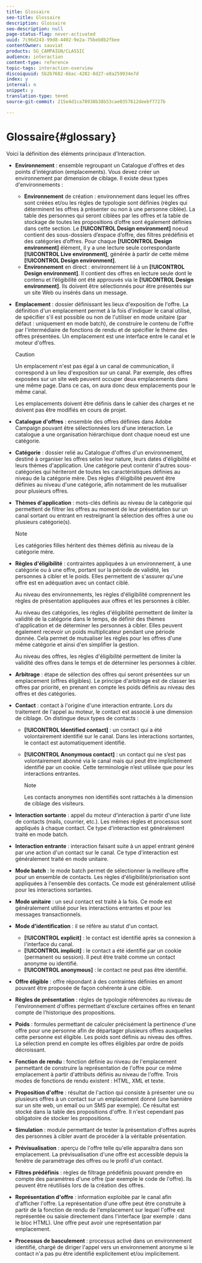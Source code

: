 ```yaml
---
title: Glossaire
seo-title: Glossaire
description: Glossaire
seo-description: null
page-status-flag: never-activated
uuid: 7c96d243-99d8-4402-9e2a-75beb8b2fbee
contentOwner: sauviat
products: SG_CAMPAIGN/CLASSIC
audience: interaction
content-type: reference
topic-tags: interaction-overview
discoiquuid: 5b2b7682-6bac-4282-8d27-e8a259934e7d
index: y
internal: n
snippet: y
translation-type: tm+mt
source-git-commit: 215e4d1ca78938b38b53cae0357612deebf7727b

---
```



# Glossaire{#glossary}

Voici la définition des éléments principaux d&#39;Interaction.

* **Environnement** : ensemble regroupant un Catalogue d&#39;offres et des points d&#39;intégration (emplacements). Vous devez créer un environnement par dimension de ciblage. Il existe deux types d&#39;environnements :

   * **Environnement** de création : environnement dans lequel les offres sont créées et/ou les règles de typologie sont définies (règles qui déterminent les offres à présenter ou non à une personne ciblée). La table des personnes qui seront ciblées par les offres et la table de stockage de toutes les propositions d’offre sont également définies dans cette section. Le **[!UICONTROL Design environment]** noeud contient des sous-dossiers d’espace d’offre, des filtres prédéfinis et des catégories d’offres. Pour chaque **[!UICONTROL Design environment]** élément, il y a une lecture seule correspondante **[!UICONTROL Live environment]**, générée à partir de cette même **[!UICONTROL Design environment]**.
   * **Environnement** en direct : environnement lié à un **[!UICONTROL Design environment]**. Il contient des offres en lecture seule dont le contenu et l’éligibilité ont été approuvés via le **[!UICONTROL Design environment]**. Ils doivent être sélectionnés pour être présentés sur un site Web ou insérés dans un message.

* **Emplacement** : dossier définissant les lieux d&#39;exposition de l&#39;offre. La définition d&#39;un emplacement permet à la fois d&#39;indiquer le canal utilisé, de spécifier s&#39;il est possible ou non de l&#39;utiliser en mode unitaire (par défaut : uniquement en mode batch), de construire le contenu de l&#39;offre par l&#39;intermédiaire de fonctions de rendu et de spécifier le thème des offres présentées. Un emplacement est une interface entre le canal et le moteur d&#39;offres.

   >[!CAUTION]
   >
   >Un emplacement n&#39;est pas égal à un canal de communication, il correspond à un lieu d&#39;exposition sur un canal. Par exemple, des offres exposées sur un site web peuvent occuper deux emplacements dans une même page. Dans ce cas, on aura donc deux emplacements pour le même canal.
   >
   >Les emplacements doivent être définis dans le cahier des charges et ne doivent pas être modifiés en cours de projet.

* **Catalogue d&#39;offres** : ensemble des offres définies dans Adobe Campaign pouvant être sélectionnées lors d&#39;une interaction. Le catalogue a une organisation hiérarchique dont chaque noeud est une catégorie.
* **Catégorie** : dossier relié au Catalogue d&#39;offres d&#39;un environnement, destiné à organiser les offres selon leur nature, leurs dates d&#39;éligibilité et leurs thèmes d&#39;application. Une catégorie peut contenir d&#39;autres sous-catégories qui hériteront de toutes les caractéristiques définies au niveau de la catégorie mère. Des règles d&#39;éligibilité peuvent être définies au niveau d&#39;une catégorie, afin notamment de les mutualiser pour plusieurs offres.
* **Thèmes d&#39;application** : mots-clés définis au niveau de la catégorie qui permettent de filtrer les offres au moment de leur présentation sur un canal sortant ou entrant en restreignant la sélection des offres à une ou plusieurs catégorie(s).

   >[!NOTE]
   >
   >Les catégories filles héritent des thèmes définis au niveau de la catégorie mère.

* **Règles d&#39;éligibilité** : contraintes appliquées à un environnement, à une catégorie ou à une offre, portant sur la période de validité, les personnes à cibler et le poids. Elles permettent de s&#39;assurer qu&#39;une offre est en adéquation avec un contact ciblé.

   Au niveau des environnements, les règles d&#39;éligibilité comprennent les règles de présentation appliquées aux offres et les personnes à cibler.

   Au niveau des catégories, les règles d&#39;éligibilité permettent de limiter la validité de la catégorie dans le temps, de définir des thèmes d&#39;application et de déterminer les personnes à cibler. Elles peuvent également recevoir un poids multiplicateur pendant une période donnée. Cela permet de mutualiser les règles pour les offres d&#39;une même catégorie et ainsi d&#39;en simplifier la gestion.

   Au niveau des offres, les règles d&#39;éligibilité permettent de limiter la validité des offres dans le temps et de déterminer les personnes à cibler.

* **Arbitrage** : étape de sélection des offres qui seront présentées sur un emplacement (offres éligibles). Le principe d&#39;arbitrage est de classer les offres par priorité, en prenant en compte les poids définis au niveau des offres et des catégories.
* **Contact** : contact à l&#39;origine d&#39;une interaction entrante. Lors du traitement de l&#39;appel au moteur, le contact est associé à une dimension de ciblage. On distingue deux types de contacts :

   * **[!UICONTROL Identified contact]** : un contact qui a été volontairement identifié sur le canal. Dans les interactions sortantes, le contact est automatiquement identifié.
   * **[!UICONTROL Anonymous contact]** : un contact qui ne s’est pas volontairement abonné via le canal mais qui peut être implicitement identifié par un cookie. Cette terminologie n’est utilisée que pour les interactions entrantes.

      >[!NOTE]
      >
      >Les contacts anonymes non identifiés sont rattachés à la dimension de ciblage des visiteurs.

* **Interaction sortante** : appel du moteur d&#39;interaction à partir d&#39;une liste de contacts (mails, courrier, etc.). Les mêmes règles et processus sont appliqués à chaque contact. Ce type d&#39;interaction est généralement traité en mode batch.
* **Interaction entrante** : interaction faisant suite à un appel entrant généré par une action d&#39;un contact sur le canal. Ce type d&#39;interaction est généralement traité en mode unitaire.
* **Mode batch** : le mode batch permet de sélectionner la meilleure offre pour un ensemble de contacts. Les règles d&#39;éligibilité/priorisation sont appliquées à l&#39;ensemble des contacts. Ce mode est généralement utilisé pour les interactions sortantes.
* **Mode unitaire** : un seul contact est traité à la fois. Ce mode est généralement utilisé pour les interactions entrantes et pour les messages transactionnels.
* **Mode d&#39;identification** : il se réfère au statut d&#39;un contact.

   * **[!UICONTROL explicit]** : le contact est identifié après sa connexion à l&#39;interface du canal.
   * **[!UICONTROL implicit]** : le contact a été identifié par un cookie (permanent ou session). Il peut être traité comme un contact anonyme ou identifié.
   * **[!UICONTROL anonymous]** : le contact ne peut pas être identifié.

* **Offre éligible** : offre répondant à des contraintes définies en amont pouvant être proposée de façon cohérente à une cible.
* **Règles de présentation** : règles de typologie référencées au niveau de l&#39;environnement d&#39;offres permettant d&#39;exclure certaines offres en tenant compte de l&#39;historique des propositions.
* **Poids** : formules permettant de calculer précisément la pertinence d&#39;une offre pour une personne afin de départager plusieurs offres auxquelles cette personne est éligible. Les poids sont définis au niveau des offres. La sélection prend en compte les offres éligibles par ordre de poids décroissant.
* **Fonction de rendu** : fonction définie au niveau de l&#39;emplacement permettant de construire la représentation de l&#39;offre pour ce même emplacement à partir d&#39;attributs définis au niveau de l&#39;offre. Trois modes de fonctions de rendu existent : HTML, XML et texte.
* **Proposition d&#39;offre** : résultat de l&#39;action qui consiste à présenter une ou plusieurs offres à un contact sur un emplacement donné (une bannière sur un site web, un email ou un SMS par exemple). Ce résultat est stocké dans la table des propositions d&#39;offre. Il n&#39;est cependant pas obligatoire de stocker les propositions.
* **Simulation** : module permettant de tester la présentation d&#39;offres auprès des personnes à cibler avant de procéder à la véritable présentation.
* **Prévisualisation** : aperçu de l&#39;offre telle qu&#39;elle apparaîtra dans son emplacement. La prévisualisation d&#39;une offre est accessible depuis la fenêtre de paramétrage des offres ou le profil d&#39;un contact.
* **Filtres prédéfinis** : règles de filtrage prédéfinis pouvant prendre en compte des paramètres d&#39;une offre (par exemple le code de l&#39;offre). Ils peuvent être réutilisés lors de la création des offres.
* **Représentation d&#39;offre** : information exploitée par le canal afin d&#39;afficher l&#39;offre. La représentation d&#39;une offre peut être construite à partir de la fonction de rendu de l&#39;emplacement sur lequel l&#39;offre est représentée ou saisie directement dans l&#39;interface (par exemple : dans le bloc HTML). Une offre peut avoir une représentation par emplacement.
* **Processus de basculement** : processus activé dans un environnement identifié, chargé de diriger l&#39;appel vers un environnement anonyme si le contact n&#39;a pas pu être identifié explicitement et/ou implicitement.

